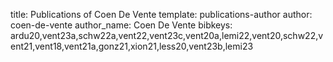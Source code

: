 title: Publications of Coen De Vente
template: publications-author
author: coen-de-vente
author_name: Coen De Vente
bibkeys: ardu20,vent23a,schw22a,vent22,vent23c,vent20a,lemi22,vent20,schw22,vent21,vent18,vent21a,gonz21,xion21,less20,vent23b,lemi23